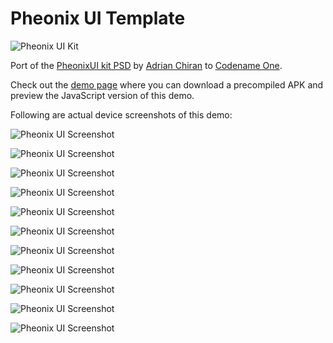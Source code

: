 # Pheonix UI Template

![Pheonix UI Kit](https://www.codenameone.com/img/blog/phoenixui-template.jpg)

Port of the [PheonixUI kit PSD](https://www.dropbox.com/s/fmkzvoy1n2gqjtb/PheonixUI-vol1-PSD.psd) by [Adrian Chiran](https://twitter.com/adrianchiran) to [Codename One](https://www.codenameone.com/).

Check out the [demo page](https://www.codenameone.com/demos-Pheonix.html) where you can download a precompiled APK and preview the JavaScript version of this demo.

Following are actual device screenshots of this demo:

![Pheonix UI Screenshot](https://www.codenameone.com/demos/Pheonix/slide-1.png)

![Pheonix UI Screenshot](https://www.codenameone.com/demos/Pheonix/slide-2.png)

![Pheonix UI Screenshot](https://www.codenameone.com/demos/Pheonix/slide-3.png)

![Pheonix UI Screenshot](https://www.codenameone.com/demos/Pheonix/slide-4.png)

![Pheonix UI Screenshot](https://www.codenameone.com/demos/Pheonix/slide-5.png)

![Pheonix UI Screenshot](https://www.codenameone.com/demos/Pheonix/slide-6.png)

![Pheonix UI Screenshot](https://www.codenameone.com/demos/Pheonix/slide-7.png)

![Pheonix UI Screenshot](https://www.codenameone.com/demos/Pheonix/slide-8.png)

![Pheonix UI Screenshot](https://www.codenameone.com/demos/Pheonix/slide-9.png)

![Pheonix UI Screenshot](https://www.codenameone.com/demos/Pheonix/slide-10.png)

![Pheonix UI Screenshot](https://www.codenameone.com/demos/Pheonix/slide-11.png)
